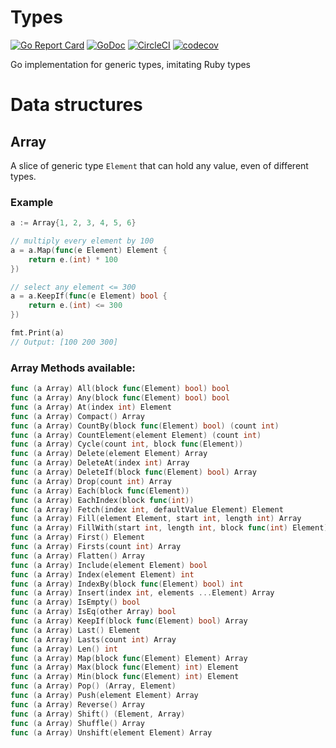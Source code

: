 # Types

[![Go Report Card](https://goreportcard.com/badge/github.com/emad-elsaid/types)](https://goreportcard.com/report/github.com/emad-elsaid/types)
[![GoDoc](https://godoc.org/github.com/emad-elsaid/types?status.svg)](https://godoc.org/github.com/emad-elsaid/types)
[![CircleCI](https://circleci.com/gh/emad-elsaid/types.svg?style=shield)](https://circleci.com/gh/emad-elsaid/types)
[![codecov](https://codecov.io/gh/emad-elsaid/types/branch/master/graph/badge.svg)](https://codecov.io/gh/emad-elsaid/types)

Go implementation for generic types, imitating Ruby types

# Data structures

## Array

A slice of generic type `Element` that can hold any value, even of different types.

### Example

```go
a := Array{1, 2, 3, 4, 5, 6}

// multiply every element by 100
a = a.Map(func(e Element) Element {
    return e.(int) * 100
})

// select any element <= 300
a = a.KeepIf(func(e Element) bool {
    return e.(int) <= 300
})

fmt.Print(a)
// Output: [100 200 300]
```

### Array Methods available:

```go
func (a Array) All(block func(Element) bool) bool
func (a Array) Any(block func(Element) bool) bool
func (a Array) At(index int) Element
func (a Array) Compact() Array
func (a Array) CountBy(block func(Element) bool) (count int)
func (a Array) CountElement(element Element) (count int)
func (a Array) Cycle(count int, block func(Element))
func (a Array) Delete(element Element) Array
func (a Array) DeleteAt(index int) Array
func (a Array) DeleteIf(block func(Element) bool) Array
func (a Array) Drop(count int) Array
func (a Array) Each(block func(Element))
func (a Array) EachIndex(block func(int))
func (a Array) Fetch(index int, defaultValue Element) Element
func (a Array) Fill(element Element, start int, length int) Array
func (a Array) FillWith(start int, length int, block func(int) Element) Array
func (a Array) First() Element
func (a Array) Firsts(count int) Array
func (a Array) Flatten() Array
func (a Array) Include(element Element) bool
func (a Array) Index(element Element) int
func (a Array) IndexBy(block func(Element) bool) int
func (a Array) Insert(index int, elements ...Element) Array
func (a Array) IsEmpty() bool
func (a Array) IsEq(other Array) bool
func (a Array) KeepIf(block func(Element) bool) Array
func (a Array) Last() Element
func (a Array) Lasts(count int) Array
func (a Array) Len() int
func (a Array) Map(block func(Element) Element) Array
func (a Array) Max(block func(Element) int) Element
func (a Array) Min(block func(Element) int) Element
func (a Array) Pop() (Array, Element)
func (a Array) Push(element Element) Array
func (a Array) Reverse() Array
func (a Array) Shift() (Element, Array)
func (a Array) Shuffle() Array
func (a Array) Unshift(element Element) Array
```

